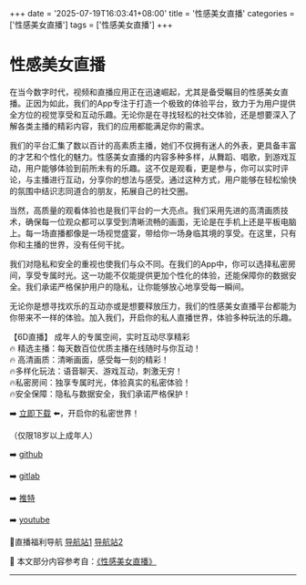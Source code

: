 +++
date = '2025-07-19T16:03:41+08:00'
title = '性感美女直播'
categories = ['性感美女直播']
tags = ['性感美女直播']
+++

# 性感美女直播

在当今数字时代，视频和直播应用正在迅速崛起，尤其是备受瞩目的性感美女直播。正因为如此，我们的App专注于打造一个极致的体验平台，致力于为用户提供全方位的视觉享受和互动乐趣。无论你是在寻找轻松的社交体验，还是想要深入了解各类主播的精彩内容，我们的应用都能满足你的需求。

我们的平台汇集了数以百计的高素质主播，她们不仅拥有迷人的外表，更具备丰富的才艺和个性化的魅力。性感美女直播的内容多种多样，从舞蹈、唱歌，到游戏互动，用户能够体验到前所未有的乐趣。这不仅是观看，更是参与，你可以实时评论，与主播进行互动，分享你的想法与感受。通过这种方式，用户能够在轻松愉快的氛围中结识志同道合的朋友，拓展自己的社交圈。

当然，高质量的观看体验也是我们平台的一大亮点。我们采用先进的高清画质技术，确保每一位观众都可以享受到清晰流畅的画面，无论是在手机上还是平板电脑上。每一场直播都像是一场视觉盛宴，带给你一场身临其境的享受。在这里，只有你和主播的世界，没有任何干扰。

我们对隐私和安全的重视也使我们与众不同。在我们的App中，你可以选择私密房间，享受专属时光。这一功能不仅能提供更加个性化的体验，还能保障你的数据安全。我们承诺严格保护用户的隐私，让你能够放心地享受每一瞬间。

无论你是想寻找欢乐的互动亦或是想要释放压力，我们的性感美女直播平台都能为你带来不一样的体验。加入我们，开启你的私人直播世界，体验多种玩法的乐趣。

【6D直播】
成年人的专属空间，实时互动尽享精彩  
🔥 精选主播：每天数百位优质主播在线随时与你互动！  
🔥 高清画质：清晰画面，感受每一刻的精彩！  
🔥多样化玩法：语音聊天、游戏互动，刺激无穷！  
🔥私密房间：独享专属时光，体验真实的私密体验！  
🔥安全保障：隐私与数据安全，我们承诺严格保护！  

➡️ [立即下载](https://down123.s3.ap-east-1.amazonaws.com/down/down.html?channelCode=blog) ⬅️，开启你的私密世界！  

（仅限18岁以上成年人）  

➡️ [github](https://aldult-live.github.io/)  

➡️ [gitlab](https://seo-09598d.gitlab.io/)  

➡️ [推特](https://x.com/wegame33)  

➡️ [youtube](https://www.youtube.com/@6Dlive)  

🔞直播福利导航 [导航站1](https://webstack-86085a.gitlab.io/) [导航站2](https://onlygit123-2.github.io/)


📘 本文部分内容参考自：[《性感美女直播》](https://github.com/yumanse/yumanse)

---

